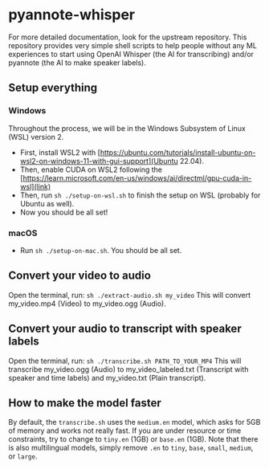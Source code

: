 # pyannote-whisper
For more detailed documentation, look for the upstream repository. This repository provides very simple shell scripts to help people without any ML experiences to start using OpenAI Whisper (the AI for transcribing) and/or pyannote (the AI to make speaker labels).

## Setup everything
### Windows
Throughout the process, we will be in the Windows Subsystem of Linux (WSL) version 2.
* First, install WSL2 with [https://ubuntu.com/tutorials/install-ubuntu-on-wsl2-on-windows-11-with-gui-support](Ubuntu 22.04).
* Then, enable CUDA on WSL2 following the [https://learn.microsoft.com/en-us/windows/ai/directml/gpu-cuda-in-wsl](link)
* Then, run `sh ./setup-on-wsl.sh` to finish the setup on WSL (probably for Ubuntu as well).
* Now you should be all set!

### macOS
* Run `sh ./setup-on-mac.sh`. You should be all set.

## Convert your video to audio
Open the terminal, run:
`sh ./extract-audio.sh my_video`
This will convert my_video.mp4 (Video) to my_video.ogg (Audio).

## Convert your audio to transcript with speaker labels
Open the terminal, run:
`sh ./transcribe.sh PATH_TO_YOUR_MP4`
This will transcribe my_video.ogg (Audio) to my_video_labeled.txt (Transcript with speaker and time labels) and my_video.txt (Plain transcript).

## How to make the model faster
By default, the `transcribe.sh` uses the `medium.en` model, which asks for 5GB of memory and works not really fast. If you are under resource or time constraints, try to change to `tiny.en` (1GB) or `base.en` (1GB). Note that there is also multilingual models, simply remove `.en` to `tiny`, `base`, `small`, `medium`, or `large`.